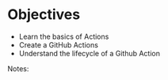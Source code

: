 <!-- .slide: -->

# Objectives

* Learn the basics of Actions
* Create a GitHub Actions
* Understand the lifecycle of a Github Action

Notes:
